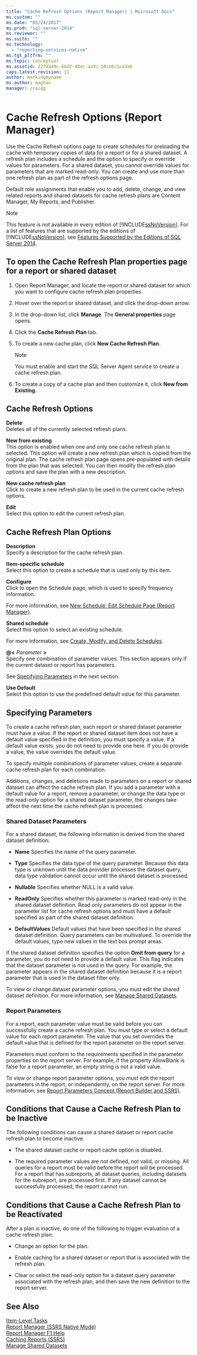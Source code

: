 ```yaml
---
title: "Cache Refresh Options (Report Manager) | Microsoft Docs"
ms.custom: ""
ms.date: "05/24/2017"
ms.prod: "sql-server-2014"
ms.reviewer: ""
ms.suite: ""
ms.technology: 
  - "reporting-services-native"
ms.tgt_pltfrm: ""
ms.topic: conceptual
ms.assetid: 227da40c-6bd2-48ec-aa9c-50ce6c1ca3a6
caps.latest.revision: 11
author: markingmyname
ms.author: maghan
manager: craigg
---
```

# Cache Refresh Options (Report Manager)
  Use the Cache Refresh options page to create schedules for preloading the cache with temporary copies of data for a report or for a shared dataset. A refresh plan includes a schedule and the option to specify or override values for parameters. For a shared dataset, you cannot override values for parameters that are marked read-only. You can create and use more than one refresh plan as part of the refresh options page.  
  
 Default role assignments that enable you to add, delete, change, and view related reports and shared datasets for cache refresh plans are Content Manager, My Reports, and Publisher.  
  
> [!NOTE]  
>  This feature is not available in every edition of [!INCLUDE[ssNoVersion](../includes/ssnoversion-md.md)]. For a list of features that are supported by the editions of [!INCLUDE[ssNoVersion](../includes/ssnoversion-md.md)], see [Features Supported by the Editions of SQL Server 2014](../../2014/getting-started/features-supported-by-the-editions-of-sql-server-2014.md).  
  
## To open the Cache Refresh Plan properties page for a report or shared dataset  
  
1.  Open Report Manager, and locate the report or shared dataset for which you want to configure cache refresh plan properties.  
  
2.  Hover over the report or shared dataset, and click the drop-down arrow.  
  
3.  In the drop-down list, click **Manage**. The **General properties** page opens.  
  
4.  Click the **Cache Refresh Plan** tab.  
  
5.  To create a new cache plan, click **New Cache Refresh Plan**.  
  
    > [!NOTE]  
    >  You must enable and start the SQL Server Agent service to create a cache refresh plan.  
  
6.  To create a copy of a cache plan and then customize it, click **New from Existing**.  
  
## Cache Refresh Options  
 **Delete**  
 Deletes all of the currently selected refresh plans.  
  
 **New from existing**  
 This option is enabled when one and only one cache refresh plan is selected. This option will create a new refresh plan which is copied from the original plan. The cache refresh plan page opens pre-populated with details from the plan that was selected. You can then modify the refresh plan options and save the plan with a new description.  
  
 **New cache refresh plan**  
 Click to create a new refresh plan to be used in the current cache refresh options.  
  
 **Edit**  
 Select this option to edit the current refresh plan.  
  
## Cache Refresh Plan Options  
 **Description**  
 Specify a description for the cache refresh plan.  
  
 **Item-specific schedule**  
 Select this option to create a schedule that is used only by this item.  
  
 **Configure**  
 Click to open the Schedule page, which is used to specify frequency information.  
  
 For more information, see [New Schedule: Edit Schedule Page &#40;Report Manager&#41;](../../2014/reporting-services/new-schedule-edit-schedule-page-report-manager.md).  
  
 **Shared schedule**  
 Select this option to select an existing schedule.  
  
 For more information, see [Create, Modify, and Delete Schedules](subscriptions/create-modify-and-delete-schedules.md).  
  
 **@\<** *Parameter* **>**  
 Specify one combination of parameter values. This section appears only if the current dataset or report has parameters.  
  
 See [Specifying Parameters](#Parameters) in the next section.  
  
 **Use Default**  
 Select this option to use the predefined default value for this parameter.  
  
##  <a name="Parameters"></a> Specifying Parameters  
 To create a cache refresh plan, each report or shared dataset parameter must have a value. If the report or shared dataset item does not have a default value specified in the definition, you must specify a value. If a default value exists, you do not need to provide one here. If you do provide a value, the value overrides the default value.  
  
 To specify multiple combinations of parameter values, create a separate cache refresh plan for each combination.  
  
 Additions, changes, and deletions made to parameters on a report or shared dataset can affect the cache refresh plan. If you add a parameter with a default value for a report, remove a parameter, or change the data type or the read-only option for a shared dataset parameter, the changes take affect the next time the cache refresh plan is processed.  
  
### Shared Dataset Parameters  
 For a shared dataset, the following information is derived from the shared dataset definition:  
  
-   **Name** Specifies the name of the query parameter.  
  
-   **Type** Specifies the data type of the query parameter. Because this data type is unknown until the data provider processes the dataset query, data type validation cannot occur until the shared dataset is processed.  
  
-   **Nullable** Specifies whether NULL is a valid value.  
  
-   **ReadOnly** Specifies whether this parameter is marked read-only in the shared dataset definition. Read only parameters do not appear in the parameter list for cache refresh options and must have a default specified as part of the shared dataset definition.  
  
-   **DefaultValues** Default values that have been specified in the shared dataset definition. Query parameters can be multivalued. To override the default values, type new values in the text box prompt areas.  
  
 If the shared dataset definition specifies the option **Omit from query** for a parameter, you do not need to provide a default value. This flag indicates that the dataset parameter is not used in the query. For example, the parameter appears in the shared dataset definition because it is a report parameter that is used in the dataset filter only.  
  
 To view or change dataset parameter options, you must edit the shared dataset definition. For more information, see [Manage Shared Datasets](report-data/manage-shared-datasets.md).  
  
### Report Parameters  
 For a report, each parameter value must be valid before you can successfully create a cache refresh plan. You must type or select a default value for each report parameter. The value that you set overrides the default value that is defined for the report parameter on the report server.  
  
 Parameters must conform to the requirements specified in the parameter properties on the report server. For example, if the property AllowBlank is false for a report parameter, an empty string is not a valid value.  
  
 To view or change report parameter options, you must edit the report parameters in the report, or independently, on the report server. For more information, see [Report Parameters Concept &#40;Report Builder and SSRS&#41;](report-design/report-parameters-concepts-report-builder-and-ssrs.md).  
  
## Conditions that Cause a Cache Refresh Plan to be Inactive  
 The following conditions can cause a shared dataset or report cache refresh plan to become inactive.  
  
-   The shared dataset cache or report cache option is disabled.  
  
-   The required parameter values are not defined, not valid, or missing. All queries for a report must be valid before the report will be processed. For a report that has subreports, all dataset queries, including datasets for the subreport, are processed first. If any dataset cannot be successfully processed, the report cannot run.  
  
## Conditions that Cause a Cache Refresh Plan to be Reactivated  
 After a plan is inactive, do one of the following to trigger evaluation of a cache refresh plan:  
  
-   Change an option for the plan.  
  
-   Enable caching for a shared dataset or report that is associated with the refresh plan.  
  
-   Clear or select the read-only option for a dataset query parameter associated with the refresh plan, and then save the new definition to the report server.  
  
## See Also  
 [Item-Level Tasks](security/tasks-and-permissions-item-level-tasks.md)   
 [Report Manager  &#40;SSRS Native Mode&#41;](../../2014/reporting-services/report-manager-ssrs-native-mode.md)   
 [Report Manager F1 Help](../../2014/reporting-services/report-manager-f1-help.md)   
 [Caching Reports &#40;SSRS&#41;](report-server/caching-reports-ssrs.md)   
 [Manage Shared Datasets](report-data/manage-shared-datasets.md)  
  
  
